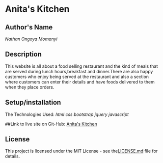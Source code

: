 # Anita's Kitchen

## Author's Name
  *Nathan Ongoya Momanyi*

## Description
  This website is all about a food selling restaurant and the kind of meals that  are served during lunch hours,breakfast and dinner.There are also happy customers who enjoy being served at the restaurant and also a section where customers can enter their details and have foods delivered to them when they place orders.

## Setup/installation
 The Technologies Used:
  *html*
  *css*
  *bootstrap*
  *jquery*
  *javascript*

##Link to live site on Git-Hub:
   [Anita's Kitchen](https://nash2030.github.io/mpft-ip/)

## License
This project is licensed under the MIT License - see the[LICENSE.md](https://en.wikipedia.org/wiki/MIT_License) file for details.
